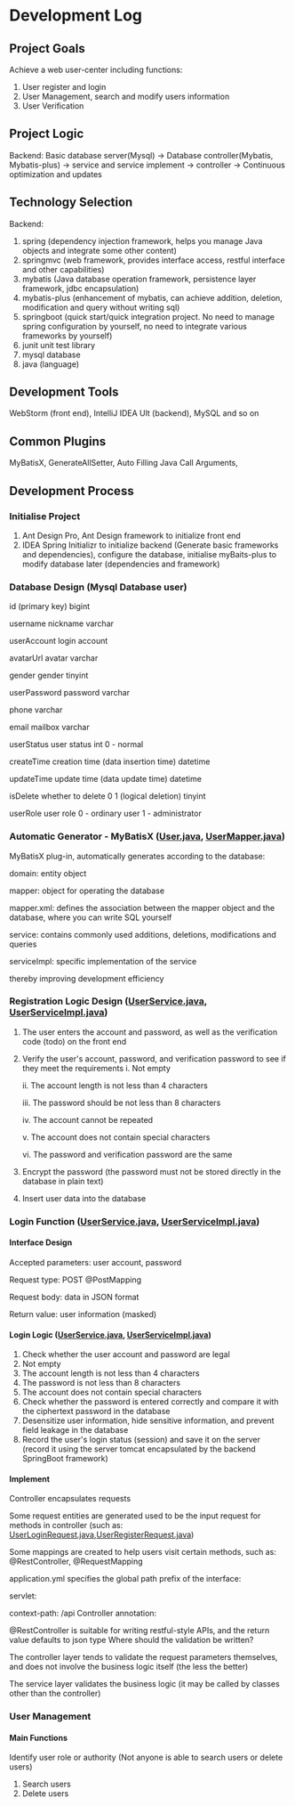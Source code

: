 # Development Log

## Project Goals
Achieve a web user-center including functions:

1. User register and login
2. User Management, search and modify users information
3. User Verification

## Project Logic
Backend: 
Basic database server(Mysql) -> Database controller(Mybatis, Mybatis-plus) -> service and service implement -> controller -> Continuous optimization and updates

## Technology Selection

Backend:

1. spring (dependency injection framework, helps you manage Java objects and integrate some other content)
2. springmvc (web framework, provides interface access, restful interface and other capabilities)
3. mybatis (Java database operation framework, persistence layer framework, jdbc encapsulation)
4. mybatis-plus (enhancement of mybatis, can achieve addition, deletion, modification and query without writing sql)
5. springboot (quick start/quick integration project. No need to manage spring configuration by yourself, no need to integrate various frameworks by yourself)
6. junit unit test library
7. mysql database
8. java (language)

## Development Tools
WebStorm (front end), IntelliJ IDEA Ult (backend), MySQL and so on

## Common Plugins
MyBatisX, GenerateAllSetter, Auto Filling Java Call Arguments, 


## Development Process

### Initialise Project
1. Ant Design Pro, Ant Design framework to initialize front end
2. IDEA Spring Initializr to initialize backend (Generate basic frameworks and dependencies), configure the database, initialise myBaits-plus to modify database later (dependencies and framework)

### Database Design (Mysql Database user)
id (primary key) bigint

username nickname varchar

userAccount login account

avatarUrl avatar varchar

gender gender tinyint

userPassword password varchar

phone varchar

email mailbox varchar

userStatus user status int 0 - normal

createTime creation time (data insertion time) datetime

updateTime update time (data update time) datetime

isDelete whether to delete 0 1 (logical deletion) tinyint

userRole user role 0 - ordinary user 1 - administrator

### Automatic Generator - MyBatisX ([User.java](src%2Fmain%2Fjava%2Fcom%2Fwangtao%2Fusercenter%2Fmodel%2Fdomain%2FUser.java), [UserMapper.java](src%2Fmain%2Fjava%2Fcom%2Fwangtao%2Fusercenter%2Fmapper%2FUserMapper.java))
MyBatisX plug-in, automatically generates according to the database:

domain: entity object

mapper: object for operating the database

mapper.xml: defines the association between the mapper object and the database, where you can write SQL yourself

service: contains commonly used additions, deletions, modifications and queries

serviceImpl: specific implementation of the service

thereby improving development efficiency

### Registration Logic Design ([UserService.java](src%2Fmain%2Fjava%2Fcom%2Fwangtao%2Fusercenter%2Fservice%2FUserService.java), [UserServiceImpl.java](https://github.com/MaxwellJia/user-center/blob/78f35aeffe78d4d1998c7102d0637be9360b0ce5/src/main/java/com/wangtao/usercenter/service/impl/UserServiceImpl.java#L92))
1. The user enters the account and password, as well as the verification code (todo) on the front end
2. Verify the user's account, password, and verification password to see if they meet the requirements
   i. Not empty

   ii. The account length is not less than 4 characters

   iii. The password should be not less than 8 characters

   iv. The account cannot be repeated

   v. The account does not contain special characters

   vi. The password and verification password are the same

3. Encrypt the password (the password must not be stored directly in the database in plain text)
4. Insert user data into the database

### Login Function ([UserService.java](src%2Fmain%2Fjava%2Fcom%2Fwangtao%2Fusercenter%2Fservice%2FUserService.java), [UserServiceImpl.java](https://github.com/MaxwellJia/user-center/blob/78f35aeffe78d4d1998c7102d0637be9360b0ce5/src/main/java/com/wangtao/usercenter/service/impl/UserServiceImpl.java#L92))

#### Interface Design
Accepted parameters: user account, password

Request type: POST @PostMapping

Request body: data in JSON format

Return value: user information (masked)

#### Login Logic ([UserService.java](src%2Fmain%2Fjava%2Fcom%2Fwangtao%2Fusercenter%2Fservice%2FUserService.java), [UserServiceImpl.java](https://github.com/MaxwellJia/user-center/blob/78f35aeffe78d4d1998c7102d0637be9360b0ce5/src/main/java/com/wangtao/usercenter/service/impl/UserServiceImpl.java#L92))
1. Check whether the user account and password are legal
2. Not empty
3. The account length is not less than 4 characters
4. The password is not less than 8 characters
5. The account does not contain special characters
6. Check whether the password is entered correctly and compare it with the ciphertext password in the database
7. Desensitize user information, hide sensitive information, and prevent field leakage in the database
8. Record the user's login status (session) and save it on the server (record it using the server tomcat encapsulated by the backend SpringBoot framework)

#### Implement ####
Controller encapsulates requests

Some request entities are generated used to be the input request for methods in controller (such as: [UserLoginRequest.java](src%2Fmain%2Fjava%2Fcom%2Fwangtao%2Fusercenter%2Fmodel%2Fdomain%2Frequest%2FUserLoginRequest.java),[UserRegisterRequest.java](src%2Fmain%2Fjava%2Fcom%2Fwangtao%2Fusercenter%2Fmodel%2Fdomain%2Frequest%2FUserRegisterRequest.java))

Some mappings are created to help users visit certain methods, such as: @RestController, @RequestMapping

application.yml specifies the global path prefix of the interface:

servlet:

context-path: /api
Controller annotation:

@RestController is suitable for writing restful-style APIs, and the return value defaults to json type
Where should the validation be written?

The controller layer tends to validate the request parameters themselves, and does not involve the business logic itself (the less the better)

The service layer validates the business logic (it may be called by classes other than the controller)

### User Management

#### Main Functions
Identify user role or authority (Not anyone is able to search users or delete users)

1. Search users
2. Delete users




